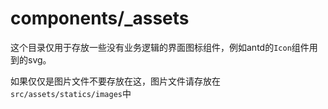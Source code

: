 # components/_assets

这个目录仅用于存放一些没有业务逻辑的界面图标组件，例如antd的`Icon`组件用到的svg。

如果仅仅是图片文件不要存放在这，图片文件请存放在`src/assets/statics/images`中
